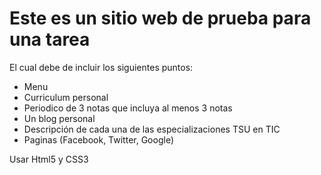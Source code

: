 # Este es un sitio web de prueba para una tarea

El cual debe de incluir los siguientes puntos:

* Menu
* Curriculum personal
* Periodico de 3 notas que incluya al menos 3 notas
* Un blog personal
* Descripción de cada una de las especializaciones TSU en TIC
* Paginas (Facebook, Twitter, Google)

Usar Html5 y CSS3
